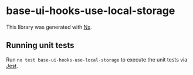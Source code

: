 # base-ui-hooks-use-local-storage

This library was generated with [Nx](https://nx.dev).

## Running unit tests

Run `nx test base-ui-hooks-use-local-storage` to execute the unit tests via [Jest](https://jestjs.io).
